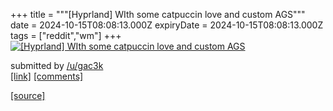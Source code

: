 +++
title = """[Hyprland] WIth some catpuccin love and custom AGS"""
date = 2024-10-15T08:08:13.000Z
expiryDate = 2024-10-15T08:08:13.000Z
tags = ["reddit","wm"]
+++
[![[Hyprland] WIth some catpuccin love and custom AGS](https://preview.redd.it/3xfc9i24ovud1.png?width=640&crop=smart&auto=webp&s=e3183e7752dd7165585e911b39892e7edd960356 "[Hyprland] WIth some catpuccin love and custom AGS")](https://www.reddit.com/r/unixporn/comments/1g42p7n/hyprland_with_some_catpuccin_love_and_custom_ags/)

submitted by [/u/gac3k](https://www.reddit.com/user/gac3k)  
[\[link\]](https://i.redd.it/3xfc9i24ovud1.png) [\[comments\]](https://www.reddit.com/r/unixporn/comments/1g42p7n/hyprland_with_some_catpuccin_love_and_custom_ags/)

[[source]](https://www.reddit.com/r/unixporn/comments/1g42p7n/hyprland_with_some_catpuccin_love_and_custom_ags/)
